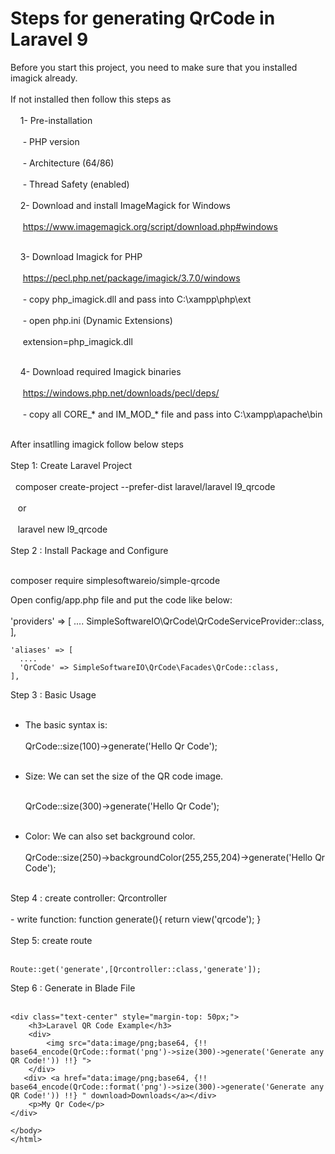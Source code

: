 <h1>Steps for generating QrCode in Laravel 9</h1>

Before you start this project, you need to make sure that you installed imagick already.<br><br>
If not installed then follow this steps as<br><br>
&nbsp;&nbsp;&nbsp;&nbsp;1- Pre-installation<br><br>
&nbsp;&nbsp;&nbsp;&nbsp;  - PHP version<br><br>
&nbsp;&nbsp;&nbsp;&nbsp;  - Architecture (64/86)<br><br>
&nbsp;&nbsp;&nbsp;&nbsp;  - Thread Safety (enabled)<br><br>
&nbsp;&nbsp;&nbsp;&nbsp;2- Download and install ImageMagick for Windows<br><br>
&nbsp;&nbsp;&nbsp;&nbsp;   https://www.imagemagick.org/script/download.php#windows<br><br>

&nbsp;&nbsp;&nbsp;&nbsp;3- Download Imagick for PHP<br><br>
&nbsp;&nbsp;&nbsp;&nbsp;  https://pecl.php.net/package/imagick/3.7.0/windows<br><br>
&nbsp;&nbsp;&nbsp;&nbsp;  - copy php_imagick.dll and pass into C:\xampp\php\ext<br><br>
&nbsp;&nbsp;&nbsp;&nbsp;  - open php.ini (Dynamic Extensions)<br><br>
&nbsp;&nbsp;&nbsp;&nbsp;    extension=php_imagick.dll<br><br>

&nbsp;&nbsp;&nbsp;&nbsp;4- Download required Imagick binaries<br><br>
&nbsp;&nbsp;&nbsp;&nbsp;  https://windows.php.net/downloads/pecl/deps/<br><br>
&nbsp;&nbsp;&nbsp;&nbsp;  - copy all CORE_* and IM_MOD_* file and pass into C:\xampp\apache\bin<br><br>

After insatlling imagick follow below steps<br><br>
Step 1:  Create Laravel Project<br><br>
&nbsp;&nbsp;composer create-project --prefer-dist laravel/laravel l9_qrcode<br><br>
&nbsp;&nbsp;  or <br><br>
&nbsp;&nbsp;  laravel new l9_qrcode<br><br>
Step 2 : Install Package and Configure<br><br>

  composer require simplesoftwareio/simple-qrcode
  
  Open config/app.php file and put the code like below:<br><br>
    'providers' => [
      ....
      SimpleSoftwareIO\QrCode\QrCodeServiceProvider::class,
    ],

    'aliases' => [
      ....
      'QrCode' => SimpleSoftwareIO\QrCode\Facades\QrCode::class,
    ],
Step 3 : Basic Usage<br><br>
   - The basic syntax is:<br><br>
      QrCode::size(100)->generate('Hello Qr Code');<br><br>
    
   - Size: We can set the size of the QR code image.<br><br>
    
      QrCode::size(300)->generate('Hello Qr Code');<br><br>
    
   - Color: We can also set background color.<br><br>
      QrCode::size(250)->backgroundColor(255,255,204)->generate('Hello Qr Code');<br><br>

 Step 4 : create controller: Qrcontroller<br><br>
    - write function:
      function generate(){
          return view('qrcode');
      }
      <br><br>
 Step 5: create route<br><br>
 
    Route::get('generate',[Qrcontroller::class,'generate']);
    
 Step 6 : Generate in Blade File   <br><br>
    <!DOCTYPE html>
    <html>
    <head>
        <link rel="stylesheet" href="https://maxcdn.bootstrapcdn.com/bootstrap/4.0.0/css/bootstrap.min.css">
        <title>Laravel QR Code Example</title>
    </head>
    <body>

    <div class="text-center" style="margin-top: 50px;">
        <h3>Laravel QR Code Example</h3>
        <div>
            <img src="data:image/png;base64, {!! base64_encode(QrCode::format('png')->size(300)->generate('Generate any QR Code!')) !!} ">
        </div>
       <div> <a href="data:image/png;base64, {!! base64_encode(QrCode::format('png')->size(300)->generate('Generate any QR Code!')) !!} " download>Downloads</a></div>
        <p>My Qr Code</p>
    </div>

    </body>
    </html>
    
